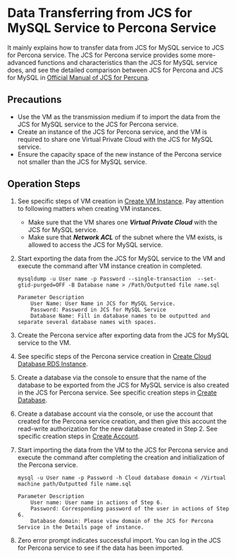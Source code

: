 # Data Transferring from JCS for MySQL Service to Percona Service
It mainly explains how to transfer data from JCS for MySQL service to JCS for Percona service. The JCS for Percona service provides some more-advanced functions and characteristics than the JCS for MySQL service does, and see the detailed comparison between JCS for Percona and JCS for MySQL in [Official Manual of JCS for Percuna](https://www.percona.com/software/mysql-database/percona-server/feature-comparison).

## Precautions
* Use the VM as the transmission medium if to import the data from the JCS for MySQL service to the JCS for Percona service.
* Create an instance of the JCS for Percona service, and the VM is required to share one Virtual Private Cloud with the JCS for MySQL service.
* Ensure the capacity space of the new instance of the Percona service not smaller than the JCS for MySQL service.

## Operation Steps
1. See specific steps of VM creation in [Create VM Instance](https://docs.jdcloud.com/en/virtual-machines/create-instance). Pay attention to following matters when creating VM instances.
    * Make sure that the VM shares one ***Virtual Private Cloud*** with the JCS for MySQL service.
    * Make sure that ***Network ACL*** of the subnet where the VM exists, is allowed to access the JCS for MySQL service.
2. Start exporting the data from the JCS for MySQL service to the VM and execute the command after VM instance creation in completed.

    ```
    mysqldump -u User name -p Password --single-transaction  --set-gtid-purged=OFF -B Database name > /Path/Outputted file name.sql

    Parameter Description
        User Name: User Name in JCS for MySQL Service.
        Password: Password in JCS for MySQL Service
        Database Name: Fill in database names to be outputted and separate several database names with spaces.
    ```

3. Create the Percona service after exporting data from the JCS for MySQL service to the VM.
4. See specific steps of the Percona service creation in [Create Cloud Database RDS Instance](../../Operation-Guide/Instance/Create-Instance.md).
5. Create a database via the console to ensure that the name of the database to be exported from the JCS for MySQL service is also created in the JCS for Percona service. See specific creation steps in [Create Database](../../Operation-Guide/Database-Management/Create-Database.md).
6. Create a database account via the console, or use the account that created for the Percona service creation, and then give this account the read-write authorization for the new database created in Step 2. See specific creation steps in [Create Account](../../Operation-Guide/Account/Create-Account.md).
7. Start importing the data from the VM to the JCS for Percona service and execute the command after completing the creation and initialization of the Percona service.

    ```
    mysql -u User name -p Password -h Cloud database domain < /Virtual machine path/Outputted file name.sql

    Parameter Description
        User name: User name in actions of Step 6.
        Password: Corresponding password of the user in actions of Step 6.
        Database domain: Please view domain of the JCS for Percona Service in the Details page of instance.
    ```

8. Zero error prompt indicates successful import. You can log in the JCS for Percona service to see if the data has been imported.
